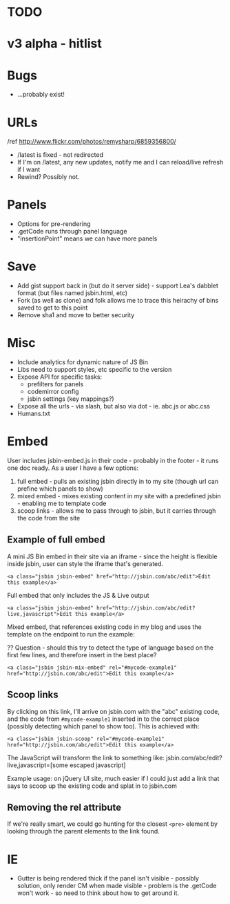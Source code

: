 # TODO

# v3 alpha - hitlist

# Bugs

- ...probably exist!


# URLs

/ref http://www.flickr.com/photos/remysharp/6859356800/

- /latest is fixed - not redirected
- If I'm on /latest, any new updates, notify me and I can reload/live refresh if I want
- Rewind? Possibly not.

# Panels

- Options for pre-rendering
- .getCode runs through panel language
- "insertionPoint" means we can have more panels

# Save

- Add gist support back in (but do it server side) - support Lea's dabblet format (but files named jsbin.html, etc)
- Fork (as well as clone) and folk allows me to trace this heirachy of bins saved to get to this point
- Remove sha1 and move to better security

# Misc

- Include analytics for dynamic nature of JS Bin
- Libs need to support styles, etc specific to the version
- Expose API for specific tasks:
  - prefilters for panels
  - codemirror config
  - jsbin settings (key mappings?)
- Expose all the urls - via slash, but also via dot - ie. abc.js or abc.css
- Humans.txt

# Embed

User includes jsbin-embed.js in their code - probably in the footer - it runs one doc ready. As a user I have a few options: 

1. full embed - pulls an existing jsbin directly in to my site (though url can prefine which panels to show)
2. mixed embed - mixes existing content in my site with a predefined jsbin - enabling me to template code
3. scoop links - allows me to pass through to jsbin, but it carries through the code from the site

## Example of full embed

A mini JS Bin embed in their site via an iframe - since the height is flexible inside jsbin, user can style the iframe that's generated.

    <a class="jsbin jsbin-embed" href="http://jsbin.com/abc/edit">Edit this example</a>

Full embed that only includes the JS & Live output

    <a class="jsbin jsbin-embed" href="http://jsbin.com/abc/edit?live,javascript">Edit this example</a>

Mixed embed, that references existing code in my blog and uses the template on the endpoint to run the example:

?? Question - should this try to detect the type of language based on the first few lines, and therefore insert in the best place?

    <a class="jsbin jsbin-mix-embed" rel="#mycode-example1" href="http://jsbin.com/abc/edit">Edit this example</a>

## Scoop links

By clicking on this link, I'll arrive on jsbin.com with the "abc" existing code, and the code from `#mycode-example1` inserted in to the correct place (possibly detecting which panel to show too). This is achieved with:

    <a class="jsbin jsbin-scoop" rel="#mycode-example1" href="http://jsbin.com/abc/edit">Edit this example</a>

The JavaScript will transform the link to something like: jsbin.com/abc/edit?live,javascript=[some escaped javascript]

Example usage: on jQuery UI site, much easier if I could just add a link that says to scoop up the existing code and splat in to jsbin.com

## Removing the rel attribute

If we're really smart, we could go hunting for the closest `<pre>` element by looking through the parent elements to the link found.

# IE

- Gutter is being rendered thick if the panel isn't visible - possibly solution, only render CM when made visible - problem is the .getCode won't work - so need to think about how to get around it.